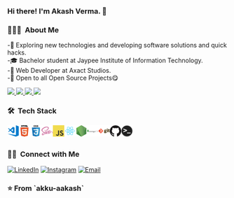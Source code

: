### Hi there! I'm Akash Verma. 👋
<!--
**akku-aakash/akku-aakash** is a ✨ _special_ ✨ repository because its `README.md` (this file) appears on your GitHub profile.

Here are some ideas to get you started:
-->
<h3> 👨🏻‍💻 &nbsp;About Me </h3>

  -🤔   Exploring new technologies and developing software solutions and quick hacks. \
  -🎓   Bachelor student at Jaypee Institute of Information Technology. \
  -💼   Web Developer at Axact Studios. \
  -🌱   Open to all Open Source Projects😋 
  <br/>
  
  <a href="https://github.com/akku-aakash">
  <img height="170em" src="https://github-readme-stats.vercel.app/api?username=akku-aakash&theme=buefy&show_icons=true" />
  <img height="170em" src="https://github-readme-stats.vercel.app/api/top-langs/?username=akku-aakash&theme=buefy&layout=compact" />
  </a>
  
  <a href="https://github.com/malaysrivastava">
  <img height="180em" src="https://github-readme-stats.vercel.app/api?username=malaysrivastava&theme=buefy&show_icons=true" />
  <img height="180em" src="https://github-readme-stats.vercel.app/api/top-langs/?username=malaysrivastava&theme=buefy&layout=compact" />
</a>

  
  <br />

<!-- - 🔭 I’m currently working on ...
- 🌱 I’m currently learning ...
- 👯 I’m looking to collaborate on ...
- 🤔 I’m looking for help with ...
- 💬 Ask me about ...
- 😄 Pronouns: ...
- ⚡ Fun fact: ...
-->
<h3> 🛠 &nbsp;Tech Stack</h3>

<img align="left" alt="Visual Studio Code" width="26px" src="https://raw.githubusercontent.com/github/explore/80688e429a7d4ef2fca1e82350fe8e3517d3494d/topics/visual-studio-code/visual-studio-code.png" />
<img align="left" alt="HTML5" width="26px" src="https://raw.githubusercontent.com/github/explore/80688e429a7d4ef2fca1e82350fe8e3517d3494d/topics/html/html.png" />
<img align="left" alt="CSS3" width="26px" src="https://raw.githubusercontent.com/github/explore/80688e429a7d4ef2fca1e82350fe8e3517d3494d/topics/css/css.png" />
<img align="left" alt="Sass" width="26px" src="https://raw.githubusercontent.com/github/explore/80688e429a7d4ef2fca1e82350fe8e3517d3494d/topics/sass/sass.png" />
<img align="left" alt="JavaScript" width="26px" src="https://raw.githubusercontent.com/github/explore/80688e429a7d4ef2fca1e82350fe8e3517d3494d/topics/javascript/javascript.png" />
<img align="left" alt="React" width="26px" src="https://raw.githubusercontent.com/github/explore/80688e429a7d4ef2fca1e82350fe8e3517d3494d/topics/react/react.png" />
<img align="left" alt="Node.js" width="26px" src="https://raw.githubusercontent.com/github/explore/80688e429a7d4ef2fca1e82350fe8e3517d3494d/topics/nodejs/nodejs.png" />
<img align="left" alt="MongoDB" width="26px" src="https://raw.githubusercontent.com/github/explore/80688e429a7d4ef2fca1e82350fe8e3517d3494d/topics/mongodb/mongodb.png" />
<img align="left" alt="Git" width="26px" src="https://raw.githubusercontent.com/github/explore/80688e429a7d4ef2fca1e82350fe8e3517d3494d/topics/git/git.png" />
<img align="left" alt="GitHub" width="26px" src="https://raw.githubusercontent.com/github/explore/78df643247d429f6cc873026c0622819ad797942/topics/github/github.png" />
<img align="left" alt="Terminal" width="26px" src="https://raw.githubusercontent.com/github/explore/80688e429a7d4ef2fca1e82350fe8e3517d3494d/topics/terminal/terminal.png" /><br/>
<br/>

<h3> 🤝🏻 &nbsp;Connect with Me </h3>

<a href="https://www.linkedin.com/in/aakash-verma-8583291ab/"><img alt="LinkedIn" src="https://img.shields.io/badge/LinkedIn-Akash%20Verma-white?style=flat-square&logo=linkedin"></a>
<a href="https://www.instagram.com/akku_akash20/"><img alt="Instagram" src="https://img.shields.io/badge/Instagram-akku_akash20-white?style=flat-square&logo=instagram"></a>
<a href="mailto:akku.aakash124@gmail.com"><img alt="Email" src="https://img.shields.io/badge/Email-akku.aakash124@gmail.com-white?style=flat-square&logo=gmail"></a>

<h3>⭐️ From `akku-aakash` </h3>
